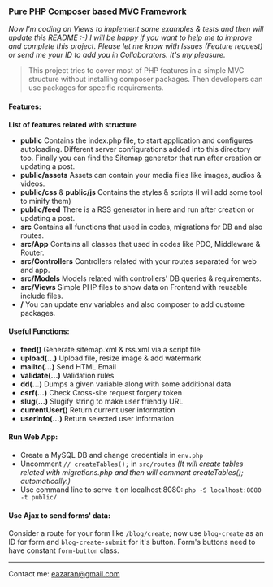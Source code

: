 ### Pure PHP Composer based MVC Framework

*Now I'm coding on Views to implement some examples & tests and then will update this README :-)*
*I will be happy if you want to help me to improve and complete this project. Please let me know with Issues (Feature request) or send me your ID to add you in Collaborators. It's my pleasure.*

> This project tries to cover most of PHP features in a simple MVC structure without installing composer packages. Then developers can use packages for specific requirements.

#### Features:
**List of features related with structure**
- **public**
Contains the index.php file, to start application and configures autoloading. Different server configurations added into this directory too. Finally you can find the Sitemap generator that run after creation or updating a post.
- **public/assets**
Assets can contain your media files like images, audios & videos.
- **public/css** & **public/js**
Contains the styles & scripts (I will add some tool to minify them)
- **public/feed**
There is a RSS generator in here and run after creation or updating a post.
- **src**
Contains all functions that used in codes, migrations for DB and also routes.
- **src/App**
Contains all classes that used in codes like PDO, Middleware & Router.
- **src/Controllers**
Controllers related with your routes separated for web and app.
- **src/Models**
Models related with controllers' DB queries & requirements.
- **src/Views**
Simple PHP files to show data on Frontend with reusable include files.
- **/**
You can update env variables and also composer to add custome packages.

#### Useful Functions:
- **feed()**
Generate sitemap.xml & rss.xml via a script file
- **upload(...)**
Upload file, resize image & add watermark
- **mailto(...)**
Send HTML Email
- **validate(...)**
Validation rules
- **dd(...)**
Dumps a given variable along with some additional data
- **csrf(...)**
Check Cross-site request forgery token
- **slug(...)**
Slugify string to make user friendly URL
- **currentUser()**
Return current user information
- **userInfo(...)**
Return selected user information

#### Run Web App:
- Create a MySQL DB and change credentials in `env.php`
- Uncomment `// createTables();` in `src/routes` _(It will create tables related with migrations.php and then will comment createTables(); automatically.)_
- Use command line to serve it on localhost:8080: `php -S localhost:8080 -t public/`

#### Use Ajax to send forms' data:
Consider a route for your form like `/blog/create`; now use `blog-create` as an ID for form and `blog-create-submit` for it's button. Form's buttons need to have constant `form-button` class.

------------

Contact me: [eazaran@gmail.com](mailto:eazaran@gmail.com "eazaran@gmail.com")